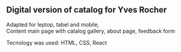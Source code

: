 <h2> Digital version of catalog for Yves Rocher </h2>

Adapted for leptop, tabel and mobile,  
Content main page with catalog gallery, about page, feedback form

Tecnology was used: HTML, CSS, React 
